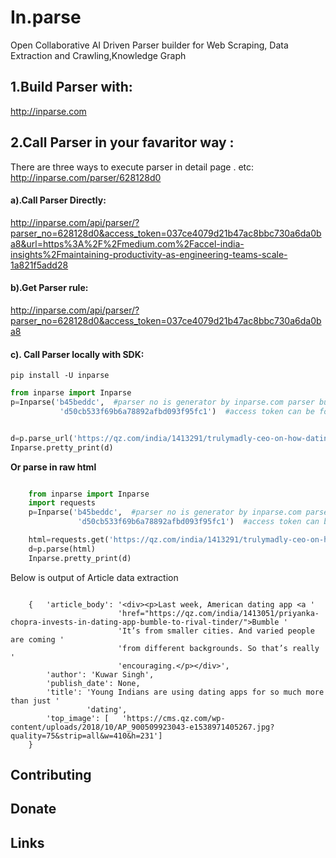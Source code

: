 
In.parse
=========
 


Open Collaborative AI Driven Parser builder for Web Scraping, Data Extraction and Crawling,Knowledge Graph

 



## 1.Build Parser with: 
 

http://inparse.com




## 2.Call Parser in your favaritor way :
 
 
There are three ways to execute parser in detail page . etc: http://inparse.com/parser/628128d0

#### a).Call Parser Directly:
 
http://inparse.com/api/parser/?parser_no=628128d0&access_token=037ce4079d21b47ac8bbc730a6da0ba8&url=https%3A%2F%2Fmedium.com%2Faccel-india-insights%2Fmaintaining-productivity-as-engineering-teams-scale-1a821f5add28

#### b).Get Parser rule:
 
http://inparse.com/api/parser/?parser_no=628128d0&access_token=037ce4079d21b47ac8bbc730a6da0ba8


#### c). Call Parser locally with SDK:
 

`pip install -U inparse`

```python
from inparse import Inparse
p=Inparse('b45beddc',  #parser no is generator by inparse.com parser builder.
           'd50cb533f69b6a78892afbd093f95fc1')  #access token can be found in your user page  .


d=p.parse_url('https://qz.com/india/1413291/trulymadly-ceo-on-how-dating-apps-like-bumble-india-must-localise/')
Inparse.pretty_print(d)

```


**Or parse in raw html**

```python

    from inparse import Inparse
    import requests
    p=Inparse('b45beddc',  #parser no is generator by inparse.com parser builder.
               'd50cb533f69b6a78892afbd093f95fc1')  #access token can be found in your user page  .

    html=requests.get('https://qz.com/india/1413291/trulymadly-ceo-on-how-dating-apps-like-bumble-india-must-localise/').text
    d=p.parse(html)
    Inparse.pretty_print(d)

```

Below is output of Article data extraction 

```

    {   'article_body': '<div><p>Last week, American dating app <a '
                        'href="https://qz.com/india/1413051/priyanka-chopra-invests-in-dating-app-bumble-to-rival-tinder/">Bumble '
                        'It’s from smaller cities. And varied people are coming '
                        'from different backgrounds. So that’s really '
                        'encouraging.</p></div>',
        'author': 'Kuwar Singh',
        'publish_date': None,
        'title': 'Young Indians are using dating apps for so much more than just '
                 'dating',
        'top_image': [   'https://cms.qz.com/wp-content/uploads/2018/10/AP_900509923043-e1538971405267.jpg?quality=75&strip=all&w=410&h=231']
    }

```


 
      

Contributing
------------
 
Donate
------


Links
-----
